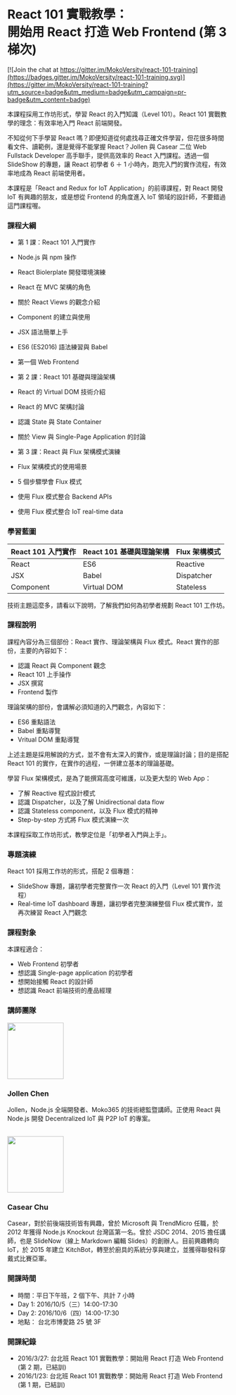 
<h1 class="hide">React 101 實戰教學：<br />開始用 React 打造 Web Frontend (第 3 梯次)</h1>

[![Join the chat at https://gitter.im/MokoVersity/react-101-training](https://badges.gitter.im/MokoVersity/react-101-training.svg)](https://gitter.im/MokoVersity/react-101-training?utm_source=badge&utm_medium=badge&utm_campaign=pr-badge&utm_content=badge)

本課程採用工作坊形式，學習 React 的入門知識（Level 101）。React 101 實戰教學的理念：有效率地入門 React 前端開發。

不知從何下手學習 React 嗎？即便知道從何處找尋正確文件學習，但花很多時間看文件、讀範例，還是覺得不能掌握 React？Jollen 與 Casear 二位 Web Fullstack Developer 高手聯手，提供高效率的 React 入門課程。透過一個 SlideShow 的專題，讓 React 初學者 6 ＋ 1 小時內，跑完入門的實作流程，有效率地成為 React 前端使用者。

本課程是「React and Redux for IoT Application」的前導課程，對 React 開發 IoT 有興趣的朋友，或是想從 Frontend 的角度進入 IoT 領域的設計師，不要錯過這門課程喔。

### 課程大綱

* 第 1 課：React 101 入門實作
 * Node.js 與 npm 操作
 * React Biolerplate 開發環境演練
 * React 在 MVC 架構的角色
 * 關於 React Views 的觀念介紹
 * Component 的建立與使用
 * JSX 語法簡單上手
 * ES6 (ES2016) 語法練習與 Babel
 * 第一個 Web Frontend
 
* 第 2 課：React 101 基礎與理論架構
 * React 的 Virtual DOM 技術介紹
 * React 的 MVC 架構討論
 * 認識 State 與 State Container
 * 關於 View 與 Single-Page Application 的討論
 
* 第 3 課：React 與 Flux 架構模式演練
 * Flux 架構模式的使用場景
 * 5 個步驟學會 Flux 模式
 * 使用 Flux 模式整合 Backend APIs
 * 使用 Flux 模式整合 IoT real-time data

### 學習藍圖

| React 101 入門實作 | React 101 基礎與理論架構  | Flux 架構模式 |
| ------------------ | ------------------------- | ------------- |
| React              | ES6                       | Reactive     |
| JSX                | Babel                     | Dispatcher    |
| Component          | Virtual DOM               | Stateless       |

技術主題這麼多，請看以下說明，了解我們如何為初學者規劃 React 101 工作坊。

### 課程說明

課程內容分為三個部份：React 實作、理論架構與 Flux 模式。React 實作的部份，主要的內容如下：

* 認識 React 與 Component 觀念
* React 101 上手操作
* JSX 撰寫
* Frontend 製作

理論架構的部份，會講解必須知道的入門觀念，內容如下：

* ES6 重點語法
* Babel 重點導覽
* Vritual DOM 重點導覽

上述主題是採用解說的方式，並不會有太深入的實作，或是理論討論；目的是搭配 React 101 的實作，在實作的過程，一併建立基本的理論基礎。

學習 Flux 架構模式，是為了能撰寫高度可維護，以及更大型的 Web App：

* 了解 Reactive 程式設計模式
* 認識 Dispatcher，以及了解 Unidirectional data flow 
* 認識 Stateless component，以及 Flux 模式的精神
* Step-by-step 方式將 Flux 模式演練一次

本課程採取工作坊形式，教學定位是「初學者入門與上手」。

### 專題演練

React 101 採用工作坊的形式，搭配 2 個專題：

* SlideShow 專題，讓初學者完整實作一次 React 的入門（Level 101 實作流程）
* Real-time IoT dashboard 專題，讓初學者完整演練整個 Flux 模式實作，並再次練習 React 入門觀念
 
### 課程對象

本課程適合：

* Web Frontend 初學者
* 想認識 Single-page application 的初學者
* 想開始接觸 React 的設計師
* 想認識 React 前端技術的產品經理

### 講師團隊

<img src="https://avatars1.githubusercontent.com/u/1126021?v=3&s=400" width="128" height="128" class="img-circle img-responsive">
<h3>Jollen Chen </h3>
<p>Jollen，Node.js 全端開發者、Moko365 的技術總監暨講師。正使用 React 與 Node.js 開發 Decentralized IoT 與 P2P IoT 的專案。</p>
<br >
<img src="https://avatars0.githubusercontent.com/u/2017447?v=3&amp;s=460" width="128" height="128" class="img-circle img-responsive">
<h3>Casear Chu</h3>
<p>Casear，對於前後端技術皆有興趣，曾於 Microsoft 與 TrendMicro 任職，於 2012 年獲得 Node.js Knockout 台灣區第一名。曾於 JSDC 2014、2015 擔任講師，也是 SlideNow（線上 Markdown 編輯 Slides）的創辦人。目前興趣轉向 IoT，於 2015 年建立 KitchBot，轉至於廚具的系統分享與建立，並獲得聯發科穿戴式比賽亞軍。</p>

### 開課時間

* 時間：平日下午班，2 個下午、共計 7 小時
 * Day 1: 2016/10/5（三）14:00-17:30
 * Day 2: 2016/10/6（四）14:00-17:30
* 地點： 台北市博愛路 25 號 3F

### 開課紀錄

* 2016/3/27: 台北班 React 101 實戰教學：開始用 React 打造 Web Frontend (第 2 期，已結訓)
* 2016/1/23: 台北班 React 101 實戰教學：開始用 React 打造 Web Frontend (第 1 期，已結訓)
